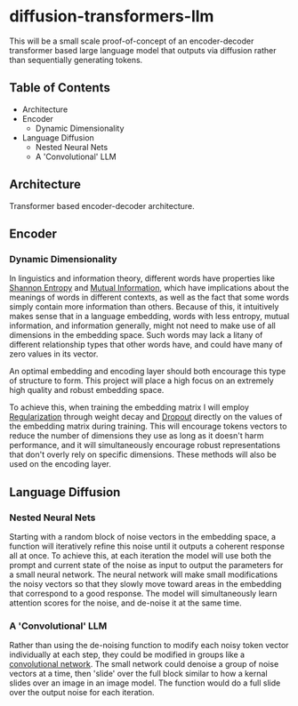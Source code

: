 # diffusion-transformers-llm
This will be a small scale proof-of-concept of an encoder-decoder transformer based large language model that outputs via diffusion rather than sequentially generating tokens.

## Table of Contents
* Architecture
* Encoder
  * Dynamic Dimensionality
* Language Diffusion
  * Nested Neural Nets
  * A 'Convolutional' LLM

## Architecture
Transformer based encoder-decoder architecture.

## Encoder
### Dynamic Dimensionality
In linguistics and information theory, different words have properties like [Shannon Entropy](https://en.wikipedia.org/wiki/Entropy_(information_theory)) and [Mutual Information](https://en.wikipedia.org/wiki/Mutual_information), which have implications about the meanings of words in different contexts, as well as the fact that some words simply contain more information than others. Because of this, it intuitively makes sense that in a language embedding, words with less entropy, mutual information, and information generally, might not need to make use of all dimensions in the embedding space. Such words may lack a litany of different relationship types that other words have, and could have many of zero values in its vector.

An optimal embedding and encoding layer should both encourage this type of structure to form. This project will place a high focus on an extremely high quality and robust embedding space.

To achieve this, when training the embedding matrix I will employ [Regularization](https://en.wikipedia.org/wiki/Regularization_(mathematics)) through weight decay and [Dropout](https://en.wikipedia.org/wiki/Dilution_(neural_networks)) directly on the values of the embedding matrix during training. This will encourage tokens vectors to reduce the number of dimensions they use as long as it doesn't harm performance, and it will simultaneously encourage robust representations that don't overly rely on specific dimensions. These methods will also be used on the encoding layer.

## Language Diffusion
### Nested Neural Nets
Starting with a random block of noise vectors in the embedding space, a function will iteratively refine this noise until it outputs a coherent response all at once. To achieve this, at each iteration the model will use both the prompt and current state of the noise as input to output the parameters for a small neural network. The neural network will make small modifications the noisy vectors so that they slowly move toward areas in the embedding that correspond to a good response. The model will simultaneously learn attention scores for the noise, and de-noise it at the same time.

### A 'Convolutional' LLM
Rather than using the de-noising function to modify each noisy token vector individually at each step, they could be modified in groups like a [convolutional network](https://en.wikipedia.org/wiki/Convolutional_neural_network). The small network could denoise a group of noise vectors at a time, then 'slide' over the full block similar to how a kernal slides over an image in an image model. The function would do a full slide over the output noise for each iteration.



